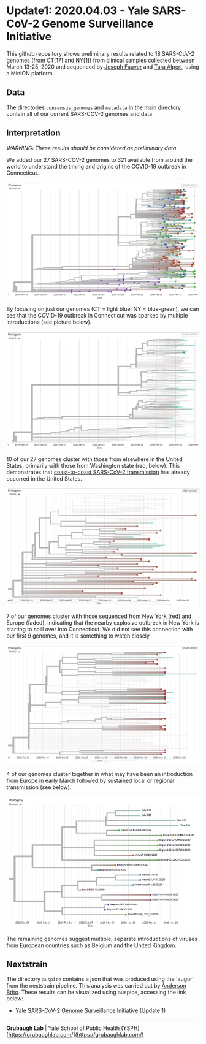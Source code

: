 # Update1: 2020.04.03 - Yale SARS-CoV-2 Genome Surveillance Initiative
This github repository shows preliminary results related to 18 SARS-CoV-2 genomes (from CT[17] and NY[1]) from clinical samples collected between March 13-25, 2020 and sequenced by [Joseph Fauver](https://twitter.com/JosephFauver) and [Tara Alpert](https://twitter.com/tdalpert), using a MinION platform.

## Data

The directories `consensus_genomes` and `metadata` in the [main directory](https://github.com/grubaughlab/CT-SARS-CoV-2) contain all of our current SARS-COV-2 genomes and data.

## Interpretation

*WARNING: These results should be considered as preliminary data*

We added our 27 SARS-COV-2 genomes to 321 available from around the world to understand the timing and origins of the COVID-19 outbreak in Connecticut.

![all genomes](all_genomes.png)

By focusing on just our genomes (CT = light blue; NY = blue-green), we can see that the COVID-19 outbreak in Connecticut was sparked by multiple introductions (see picture below).

![Yale genomes](all_Yale.png)

10 of our 27 genomes cluster with those from elsewhere in the United States, primarily with those from Washington state (red, below). This demonstrates that [coast-to-coast SARS-CoV-2 transmission](https://www.medrxiv.org/content/10.1101/2020.03.25.20043828v1) has already occurred in the United States.

![Cluster 1](Yale_cluster1.png)

7 of our genomes cluster with those sequenced from New York (red) and Europe (faded), indicating that the nearby explosive outbreak in New York is starting to spill over into Connecticut. We did not see this connection with our first 9 genomes, and it is something to watch closely

![Cluster 2](Yale_cluster2.png)

4 of our genomes cluster together in what may have been an introduction from Europe in early March followed by sustained  local or regional transmission (see below).

![Cluster 3](Yale_cluster3.png)

The remaining genomes suggest multiple, separate introductions of viruses from European countries such as Belgium and the United Kingdom.

## Nextstrain

The directory `auspice` contains a json that was produced using the 'augur' from the nextstrain pipeline. This analysis was carried out by [Anderson Brito](https://twitter.com/AndersonBrito_). These results can be visualized using auspice, accessing the link below:

* [Yale SARS-CoV-2 Genome Surveillance Initiative (Update 1)](https://nextstrain.org/community/grubaughlab/CT-SARS-CoV-2/update1)

---

**Grubaugh Lab** | Yale School of Public Health (YSPH) | [https://grubaughlab.com/](https://grubaughlab.com/)
